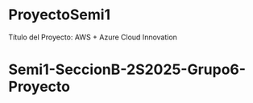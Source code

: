 # ProyectoSemi1
Título del Proyecto:   AWS + Azure Cloud Innovation
# Semi1-SeccionB-2S2025-Grupo6-Proyecto
